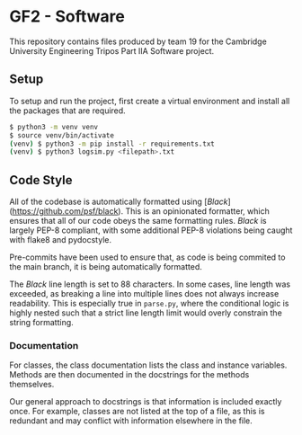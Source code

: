 # GF2 - Software

This repository contains files produced by team 19 for the Cambridge University 
Engineering Tripos Part IIA Software project.

## Setup

To setup and run the project, first create a virtual environment and install all the 
packages that are required.

```bash
$ python3 -m venv venv
$ source venv/bin/activate
(venv) $ python3 -m pip install -r requirements.txt
(venv) $ python3 logsim.py <filepath>.txt
```

## Code Style

All of the codebase is automatically formatted using [*Black*]
(https://github.com/psf/black). This is an opinionated formatter, which ensures that 
all of our code obeys the same formatting rules. *Black* is largely PEP-8 compliant, 
with some additional PEP-8 violations being caught with flake8 and pydocstyle.

Pre-commits have been used to ensure that, as code is being commited to the main 
branch, it is being automatically formatted.

The *Black* line length is set to 88 characters. In some cases, line length was 
exceeded, as breaking a line into multiple lines does not always increase readability. 
This is especially true in `parse.py`, where the conditional logic is highly nested 
such that a strict line length limit would overly constrain the string formatting.

### Documentation

For classes, the class documentation lists the class and instance variables. Methods 
are then documented in the docstrings for the methods themselves.

Our general approach to docstrings is that information is included exactly once. For 
example, classes are not listed at the top of a file, as this is redundant and may 
conflict with information elsewhere in the file.
